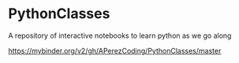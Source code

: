 # PythonClasses
A repository of interactive notebooks to learn python as we go along


https://mybinder.org/v2/gh/APerezCoding/PythonClasses/master
